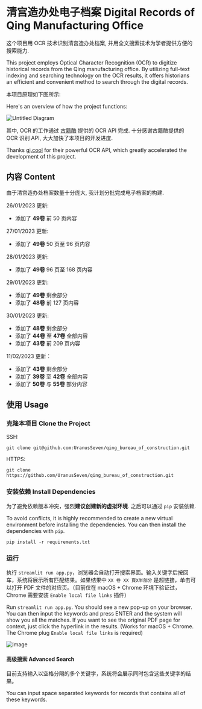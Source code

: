 # 清宫造办处电子档案 Digital Records of Qing Manufacturing Office

这个项目用 OCR 技术识别清宫造办处档案, 并用全文搜索技术为学者提供方便的搜索能力.

This project employs Optical Character Recognition (OCR) to digitize historical records from the Qing manufacturing office. By utilizing full-text indexing and searching technology on the OCR results, it offers historians an efficient and convenient method to search through the digital records.

本项目原理如下图所示:

Here's an overview of how the project functions:


![Untitled Diagram](https://user-images.githubusercontent.com/109661872/214812125-2d6d62df-4543-4687-8250-92e0b63d2035.jpg)

其中, OCR 的工作通过 [古籍酷](https://gj.cool/) 提供的 OCR API 完成. 十分感谢古籍酷提供的 OCR 识别 API, 
大大加快了本项目的开发进度.

Thanks [gj.cool](https://gj.cool/) for their powerful OCR API, which greatly accelerated the development of this project.

## 内容 Content
由于清宫造办处档案数量十分庞大, 我计划分批完成电子档案的构建.

26/01/2023 更新:
  - 添加了 **49卷** 前 50 页内容

27/01/2023 更新:
  - 添加了 **49卷** 50 页至 96 页内容

28/01/2023 更新:
  - 添加了 **49卷** 96 页至 168 页内容

29/01/2023 更新:
  - 添加了 **49卷** 剩余部分
  - 添加了 **48卷** 前 127 页内容

30/01/2023 更新:
  - 添加了 **48卷** 剩余部分
  - 添加了 **44卷** 至 **47卷** 全部内容
  - 添加了 **43卷** 前 209 页内容

11/02/2023 更新：
  - 添加了 **43卷** 剩余部分
  - 添加了 **39卷** 至 **42卷** 全部内容
  - 添加了 **50卷** 与 **55卷** 部分内容

## 使用 Usage
### 克隆本项目 Clone the Project
SSH:
```
git clone git@github.com:UranusSeven/qing_bureau_of_construction.git
```

HTTPS:
```
git clone https://github.com/UranusSeven/qing_bureau_of_construction.git
```

### 安装依赖 Install Dependencies

为了避免依赖版本冲突，强烈**建议创建新的虚拟环境**. 之后可以通过 `pip` 安装依赖.

To avoid conflicts, it is highly recommended to create a new virtual environment before installing the dependencies. You can then install the dependencies with `pip`.

```
pip install -r requirements.txt
```

### 运行

执行 `streamlit run app.py`，浏览器会自动打开搜索界面。输入关键字后按回车，系统将展示所有匹配结果。如果结果中 `XX 卷 XX 頁X半部分` 是超链接，单击可以打开 PDF 文件的对应页。（目前仅在 macOS + Chrome 环境下验证过，Chrome 需要安装 `Enable local file links` 插件）

Run `streamlit run app.py`. You should see a new pop-up on your browser. You can then input the keywords and press ENTER and the system will show you all the matches. If you want to see the original PDF page for context, just click the hyperlink in the results. (Works for macOS + Chrome. The Chrome plug `Enable local file links` is required)

![image](https://user-images.githubusercontent.com/109661872/217296951-d71e28f1-862b-4755-9e56-8a67dd516248.png)



#### 高级搜索 Advanced Search

目前支持输入以空格分隔的多个关键字，系统将会展示同时包含这些关键字的结果。

You can input space separated keywords for records that contains all of these keywords.

